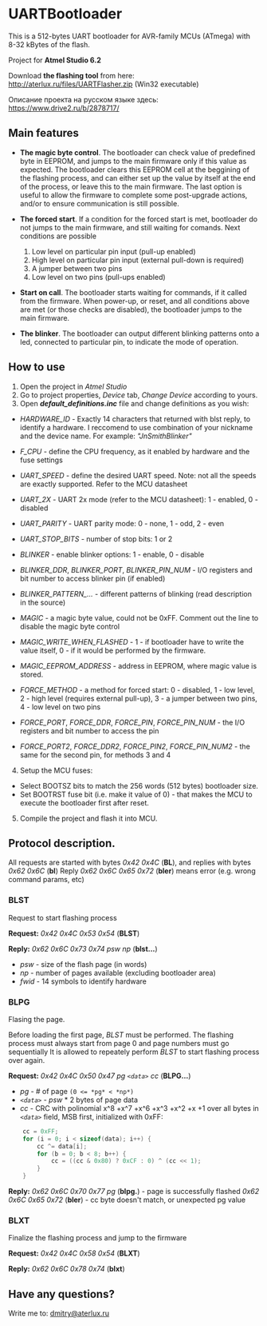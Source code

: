 # UARTBootloader
This is a 512-bytes UART bootloader for AVR-family MCUs (ATmega) with 8-32 kBytes of the flash.

Project for **Atmel Studio 6.2**

Download **the flashing tool** from here: http://aterlux.ru/files/UARTFlasher.zip (Win32 executable)

Описание проекта на русском языке здесь: https://www.drive2.ru/b/2878717/

## Main features

* **The magic byte control**. The bootloader can check value of predefined byte in EEPROM, and jumps to the main firmware only if this value as expected.
The bootloader clears this EEPROM cell at the beggining of the flashing process, and can either set up the value by itself at the end of the process, or leave this to the main firmware.
The last option is useful to allow the firmware to complete some post-upgrade actions, and/or to ensure communication is still possible.   

* **The forced start**. If a condition for the forced start is met, bootloader do not jumps to the main firmware, and still waiting for comands. Next conditions are possible
  1. Low level on particular pin input (pull-up enabled)
  2. High level on particular pin input (external pull-down is required)
  3. A jumper between two pins
  4. Low level on two pins (pull-ups enabled)

* **Start on call**. The bootloader starts waiting for commands, if it called from the firmware. 
When power-up, or reset, and all conditions above are met (or those checks are disabled), the bootloader jumps to the main firmware.

* **The blinker**. The bootloader can output different blinking patterns onto a led, connected to particular pin, to indicate the mode of operation.

## How to use

1. Open the project in *Atmel Studio*
2. Go to project properties, *Device* tab, *Change Device* according to yours.
3. Open ***default_definitions.inc*** file and change definitions as you wish:
  * *HARDWARE_ID* - Exactly 14 characters that returned with blst reply, to identify a hardware. I reccomend to use combination of your nickname and the device name. For example: *"JnSmithBlinker"*
  * *F_CPU* - define the CPU frequency, as it enabled by hardware and the fuse settings
  * *UART_SPEED* - define the desired UART speed. Note: not all the speeds are exactly supported. Refer to the MCU datasheet
  * *UART_2X* - UART 2x mode (refer to the MCU datasheet): 1 - enabled, 0 - disabled
  * *UART_PARITY* - UART parity mode: 0 - none, 1 - odd, 2 - even
  * *UART_STOP_BITS* - number of stop bits: 1 or 2
  
  * *BLINKER* - enable blinker options: 1 - enable, 0 - disable
  * *BLINKER_DDR*, *BLINKER_PORT*, *BLINKER_PIN_NUM* - I/O registers and bit number to access blinker pin (if enabled)
  * *BLINKER_PATTERN_...* - different patterns of blinking (read description in the source)
  
  * *MAGIC* - a magic byte value, could not be 0xFF. Comment out the line to disable the magic byte control
  * *MAGIC_WRITE_WHEN_FLASHED* - 1 - if bootloader have to write the value itself, 0 - if it would be performed by the firmware.
  * *MAGIC_EEPROM_ADDRESS* - address in EEPROM, where magic value is stored.

  * *FORCE_METHOD* - a method for forced start: 0 - disabled, 1 - low level, 2 - high level (requires external pull-up), 3 - a jumper between two pins, 4 - low level on two pins
  * *FORCE_PORT*, *FORCE_DDR*, *FORCE_PIN*, *FORCE_PIN_NUM* - the I/O registers and bit number to access the pin
  * *FORCE_PORT2*, *FORCE_DDR2*, *FORCE_PIN2*, *FORCE_PIN_NUM2* - the same for the second pin, for methods 3 and 4
4. Setup the MCU fuses:
  * Select BOOTSZ bits to match the 256 words (512 bytes) bootloader size.
  * Set BOOTRST fuse bit (i.e. make it value of 0) - that makes the MCU to execute the bootloader first after reset.
5. Compile the project and flash it into MCU.
  
  

## Protocol description. 

All requests are started with bytes *0x42 0x4C* (**BL**), and replies with bytes *0x62 0x6C* (**bl**)
Reply *0x62 0x6C 0x65 0x72* (**bler**) means error (e.g. wrong command params, etc)
   
### BLST

Request to start flashing process

**Request:** *0x42 0x4C 0x53 0x54* (**BLST**) 

**Reply:** *0x62 0x6C 0x73 0x74 psw np <fwid>* (**blst...**) 
* *psw* - size of the flash page (in words)
* *np* - number of pages available (excluding bootloader area)
* *fwid* - 14 symbols to identify hardware

### BLPG

Flasing the page.

Before loading the first page, *BLST* must be performed.
The flashing process must always start from page 0 and page numbers must go sequentially
It is allowed to repeately perform *BLST* to start flashing process over again.


**Request:** *0x42 0x4C 0x50 0x47 pg `<data>` cc* (**BLPG...**) 
* *pg* - # of page `(0 <= *pg* < *np*)`
* *`<data>`* - *psw* * 2 bytes of page data 
* *cc* - CRC with polinomial x^8 +x^7 +x^6 +x^3 +x^2 +x +1 over all bytes in *`<data>`* field, MSB first, initialized with 0xFF:
```c         
    cc = 0xFF;
    for (i = 0; i < sizeof(data); i++) {
        cc ^= data[i];
        for (b = 0; b < 8; b++) {
            cc = ((cc & 0x80) ? 0xCF : 0) ^ (cc << 1);
        }
    }
```

**Reply:** *0x62 0x6C 0x70 0x77 pg* (**blpg.**) - page is successfully flashed
*0x62 0x6C 0x65 0x72* (**bler**) - cc byte doesn't match, or unexpected pg value

### BLXT

Finalize the flashing process and jump to the firmware

**Request:** *0x42 0x4C 0x58 0x54* (**BLXT**) 

**Reply:**  *0x62 0x6C 0x78 0x74* (**blxt**) 


## Have any questions?

Write me to: dmitry@aterlux.ru
